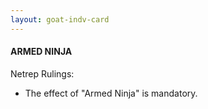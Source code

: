 ```yaml
---
layout: goat-indv-card
---
```

#### ARMED NINJA

Netrep Rulings:

*   The effect of "Armed Ninja" is mandatory.